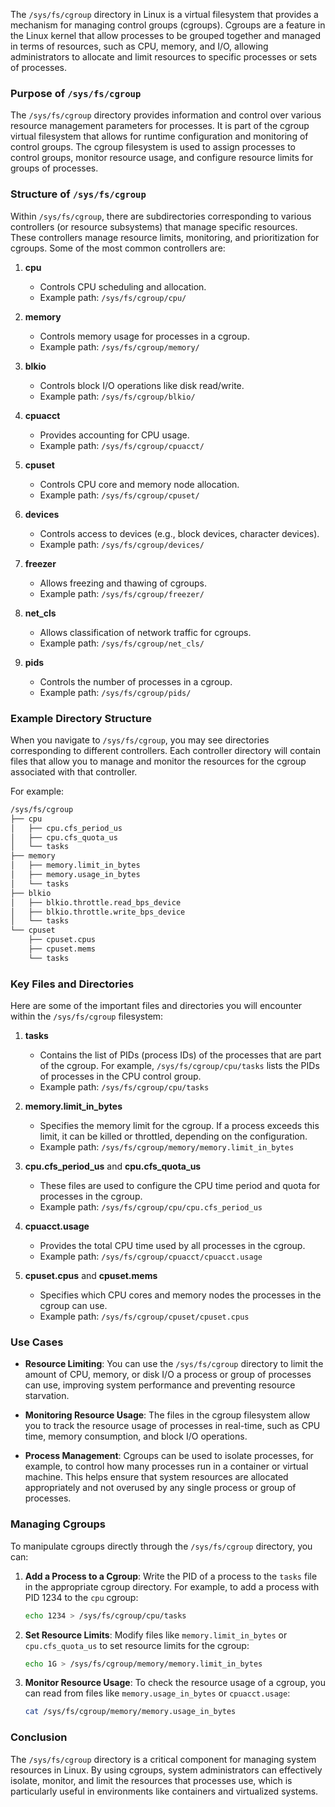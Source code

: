 The `/sys/fs/cgroup` directory in Linux is a virtual filesystem that provides a mechanism for managing control groups (cgroups). Cgroups are a feature in the Linux kernel that allow processes to be grouped together and managed in terms of resources, such as CPU, memory, and I/O, allowing administrators to allocate and limit resources to specific processes or sets of processes.

### Purpose of `/sys/fs/cgroup`

The `/sys/fs/cgroup` directory provides information and control over various resource management parameters for processes. It is part of the cgroup virtual filesystem that allows for runtime configuration and monitoring of control groups. The cgroup filesystem is used to assign processes to control groups, monitor resource usage, and configure resource limits for groups of processes.

### Structure of `/sys/fs/cgroup`

Within `/sys/fs/cgroup`, there are subdirectories corresponding to various controllers (or resource subsystems) that manage specific resources. These controllers manage resource limits, monitoring, and prioritization for cgroups. Some of the most common controllers are:

1. **cpu**
   - Controls CPU scheduling and allocation.
   - Example path: `/sys/fs/cgroup/cpu/`

2. **memory**
   - Controls memory usage for processes in a cgroup.
   - Example path: `/sys/fs/cgroup/memory/`

3. **blkio**
   - Controls block I/O operations like disk read/write.
   - Example path: `/sys/fs/cgroup/blkio/`

4. **cpuacct**
   - Provides accounting for CPU usage.
   - Example path: `/sys/fs/cgroup/cpuacct/`

5. **cpuset**
   - Controls CPU core and memory node allocation.
   - Example path: `/sys/fs/cgroup/cpuset/`

6. **devices**
   - Controls access to devices (e.g., block devices, character devices).
   - Example path: `/sys/fs/cgroup/devices/`

7. **freezer**
   - Allows freezing and thawing of cgroups.
   - Example path: `/sys/fs/cgroup/freezer/`

8. **net_cls**
   - Allows classification of network traffic for cgroups.
   - Example path: `/sys/fs/cgroup/net_cls/`

9. **pids**
   - Controls the number of processes in a cgroup.
   - Example path: `/sys/fs/cgroup/pids/`

### Example Directory Structure

When you navigate to `/sys/fs/cgroup`, you may see directories corresponding to different controllers. Each controller directory will contain files that allow you to manage and monitor the resources for the cgroup associated with that controller.

For example:

```bash
/sys/fs/cgroup
├── cpu
│   ├── cpu.cfs_period_us
│   ├── cpu.cfs_quota_us
│   └── tasks
├── memory
│   ├── memory.limit_in_bytes
│   ├── memory.usage_in_bytes
│   └── tasks
├── blkio
│   ├── blkio.throttle.read_bps_device
│   ├── blkio.throttle.write_bps_device
│   └── tasks
└── cpuset
    ├── cpuset.cpus
    ├── cpuset.mems
    └── tasks
```

### Key Files and Directories

Here are some of the important files and directories you will encounter within the `/sys/fs/cgroup` filesystem:

1. **tasks**
   - Contains the list of PIDs (process IDs) of the processes that are part of the cgroup. For example, `/sys/fs/cgroup/cpu/tasks` lists the PIDs of processes in the CPU control group.
   - Example path: `/sys/fs/cgroup/cpu/tasks`

2. **memory.limit_in_bytes**
   - Specifies the memory limit for the cgroup. If a process exceeds this limit, it can be killed or throttled, depending on the configuration.
   - Example path: `/sys/fs/cgroup/memory/memory.limit_in_bytes`

3. **cpu.cfs_period_us** and **cpu.cfs_quota_us**
   - These files are used to configure the CPU time period and quota for processes in the cgroup.
   - Example path: `/sys/fs/cgroup/cpu/cpu.cfs_period_us`

4. **cpuacct.usage**
   - Provides the total CPU time used by all processes in the cgroup.
   - Example path: `/sys/fs/cgroup/cpuacct/cpuacct.usage`

5. **cpuset.cpus** and **cpuset.mems**
   - Specifies which CPU cores and memory nodes the processes in the cgroup can use.
   - Example path: `/sys/fs/cgroup/cpuset/cpuset.cpus`

### Use Cases

- **Resource Limiting**: You can use the `/sys/fs/cgroup` directory to limit the amount of CPU, memory, or disk I/O a process or group of processes can use, improving system performance and preventing resource starvation.
  
- **Monitoring Resource Usage**: The files in the cgroup filesystem allow you to track the resource usage of processes in real-time, such as CPU time, memory consumption, and block I/O operations.

- **Process Management**: Cgroups can be used to isolate processes, for example, to control how many processes run in a container or virtual machine. This helps ensure that system resources are allocated appropriately and not overused by any single process or group of processes.

### Managing Cgroups

To manipulate cgroups directly through the `/sys/fs/cgroup` directory, you can:

1. **Add a Process to a Cgroup**: Write the PID of a process to the `tasks` file in the appropriate cgroup directory. For example, to add a process with PID 1234 to the `cpu` cgroup:

   ```bash
   echo 1234 > /sys/fs/cgroup/cpu/tasks
   ```

2. **Set Resource Limits**: Modify files like `memory.limit_in_bytes` or `cpu.cfs_quota_us` to set resource limits for the cgroup:

   ```bash
   echo 1G > /sys/fs/cgroup/memory/memory.limit_in_bytes
   ```

3. **Monitor Resource Usage**: To check the resource usage of a cgroup, you can read from files like `memory.usage_in_bytes` or `cpuacct.usage`:

   ```bash
   cat /sys/fs/cgroup/memory/memory.usage_in_bytes
   ```

### Conclusion

The `/sys/fs/cgroup` directory is a critical component for managing system resources in Linux. By using cgroups, system administrators can effectively isolate, monitor, and limit the resources that processes use, which is particularly useful in environments like containers and virtualized systems.
